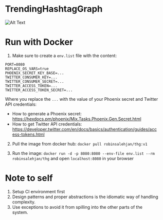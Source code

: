 # TrendingHashtagGraph

![Alt Text](https://github.com/robinsjdotcom/trendinghashtaggraph/blob/master/imgs/example.gif)

# Run with Docker

1. Make sure to create a `env.list` file with the content:
```
PORT=8080
REPLACE_OS_VARS=true
PHOENIX_SECRET_KEY_BASE=...
TWITTER_CONSUMER_KEY=...
TWITTER_CONSUMER_SECRET=...
TWITTER_ACCESS_TOKEN=...
TWITTER_ACCESS_TOKEN_SECRET=...
```

Where you replace the `...` with the value of your Phoenix secret and Twitter API credentials:
- How to generate a Phoenix secret: https://hexdocs.pm/phoenix/Mix.Tasks.Phoenix.Gen.Secret.html
- How to get Twitter API credentials: https://developer.twitter.com/en/docs/basics/authentication/guides/access-tokens.html

2. Pull the image from docker hub: `docker pull robinsalehjan/thg:v1`

3. Run the image: `docker run -d -p 8080:8080 --env-file env.list --rm robinsalehjan/thg` and open `localhost:8080` in your browser

# Note to self

1. Setup CI environment first
2. Design patterns and proper abstractions is the idiomatic way of handling complexity.
3. Use exceptions to avoid it from spilling into the other parts of the system.
